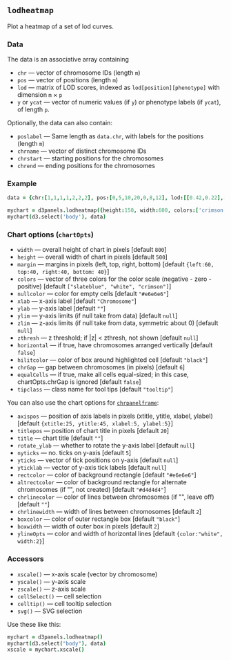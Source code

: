 ## `lodheatmap`

Plot a heatmap of a set of lod curves.

### Data

The data is an associative array containing
- `chr` &mdash; vector of chromosome IDs (length `m`)
- `pos` &mdash; vector of positions (length `m`)
- `lod` &mdash; matrix of LOD scores, indexed as
  `lod[position][phenotype]` with dimension `m` &times; `p`
- `y` or `ycat` &mdash; vector of numeric values (if `y`) or phenotype
  labels (if `ycat`), of length `p`.

Optionally, the data can also contain:
- `poslabel` &mdash; Same length as `data.chr`, with labels for the
  positions (length `m`)
- `chrname` &mdash; vector of distinct chromosome IDs
- `chrstart` &mdash; starting positions for the chromosomes
- `chrend` &mdash; ending positions for the chromosomes

### Example

```coffeescript
data = {chr:[1,1,1,1,2,2,2], pos:[0,5,10,20,0,8,12], lod:[[0.42,0.22],[1.69,1.73],[1.65,1.53],[2.94,2.21],[0.17,1.34],[0.15,1.85],[0.07,1.92]], ycat:["phe1","phe2"]}

mychart = d3panels.lodheatmap({height:150, width:600, colors:['crimson','white','slateblue']})
mychart(d3.select('body'), data)
```

### Chart options (`chartOpts`)

- `width` &mdash; overall height of chart in pixels \[default `800`\]
- `height` &mdash; overall width of chart in pixels \[default `500`\]
- `margin` &mdash; margins in pixels (left, top, right, bottom) \[default `{left:60, top:40, right:40, bottom: 40}`\]
- `colors` &mdash; vector of three colors for the color scale (negative - zero - positive) \[default `["slateblue", "white", "crimson"]`\]
- `nullcolor` &mdash; color for empty cells \[default `"#e6e6e6"`\]
- `xlab` &mdash; x-axis label \[default `"Chromosome"`\]
- `ylab` &mdash; y-axis label \[default `""`\]
- `ylim` &mdash; y-axis limits (if null take from data) \[default `null`\]
- `zlim` &mdash; z-axis limits (if null take from data, symmetric about 0) \[default `null`\]
- `zthresh` &mdash; z threshold; if |z| < zthresh, not shown \[default `null`\]
- `horizontal` &mdash; if true, have chromosomes arranged vertically \[default `false`\]
- `hilitcolor` &mdash; color of box around highlighted cell \[default `"black"`\]
- `chrGap` &mdash; gap between chromosomes (in pixels) \[default `6`\]
- `equalCells` &mdash; if true, make all cells equal-sized; in this case, chartOpts.chrGap is ignored \[default `false`\]
- `tipclass` &mdash; class name for tool tips \[default `"tooltip"`\]

You can also use the chart options for [`chrpanelframe`](chrpanelframe.md):

- `axispos` &mdash; position of axis labels in pixels (xtitle, ytitle, xlabel, ylabel) \[default `{xtitle:25, ytitle:45, xlabel:5, ylabel:5}`\]
- `titlepos` &mdash; position of chart title in pixels \[default `20`\]
- `title` &mdash; chart title \[default `""`\]
- `rotate_ylab` &mdash; whether to rotate the y-axis label \[default `null`\]
- `nyticks` &mdash; no. ticks on y-axis \[default `5`\]
- `yticks` &mdash; vector of tick positions on y-axis \[default `null`\]
- `yticklab` &mdash; vector of y-axis tick labels \[default `null`\]
- `rectcolor` &mdash; color of background rectangle \[default `"#e6e6e6"`\]
- `altrectcolor` &mdash; color of background rectangle for alternate chromosomes (if "", not created) \[default `"#d4d4d4"`\]
- `chrlinecolor` &mdash; color of lines between chromosomes (if "", leave off) \[default `""`\]
- `chrlinewidth` &mdash; width of lines between chromosomes \[default `2`\]
- `boxcolor` &mdash; color of outer rectangle box \[default `"black"`\]
- `boxwidth` &mdash; width of outer box in pixels \[default `2`\]
- `ylineOpts` &mdash; color and width of horizontal lines \[default `{color:"white", width:2}`\]



### Accessors

- `xscale()` &mdash; x-axis scale (vector by chromosome)
- `yscale()` &mdash; y-axis scale
- `zscale()` &mdash; z-axis scale
- `cellSelect()` &mdash; cell selection
- `celltip()` &mdash; cell tooltip selection
- `svg()` &mdash; SVG selection

Use these like this:

```coffeescript
mychart = d3panels.lodheatmap()
mychart(d3.select("body"), data)
xscale = mychart.xscale()
```

